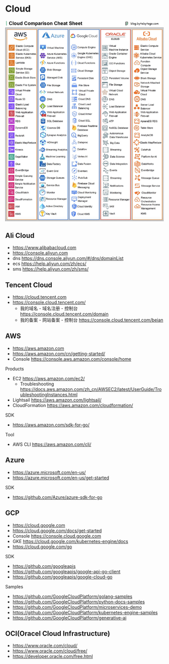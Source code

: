 # Cloud

![CloudComparisonCheatSheet](images/CloudComparisonCheatSheet.jpeg)


## Ali Cloud
- https://www.alibabacloud.com
- https://console.aliyun.com
- dns https://dns.console.aliyun.com/#/dns/domainList
- ecs https://help.aliyun.com/zh/ecs/
- sms https://help.aliyun.com/zh/sms/


## Tencent Cloud
- https://cloud.tencent.com
- https://console.cloud.tencent.com/
  - 我的域名 - 域名注册 - 控制台 https://console.cloud.tencent.com/domain
  - 我的备案 - 网站备案 - 控制台 https://console.cloud.tencent.com/beian

## AWS
- https://aws.amazon.com
- https://aws.amazon.com/cn/getting-started/
- Console https://console.aws.amazon.com/console/home

Products
- EC2 https://aws.amazon.com/ec2/
  - Troubleshooting https://docs.aws.amazon.com/zh_cn/AWSEC2/latest/UserGuide/TroubleshootingInstances.html
- Lightsail https://aws.amazon.com/lightsail/
- CloudFormation https://aws.amazon.com/cloudformation/

SDK
- https://aws.amazon.com/sdk-for-go/

Tool
- AWS CLI https://aws.amazon.com/cli/


## Azure
- https://azure.microsoft.com/en-us/
- https://azure.microsoft.com/en-us/get-started

SDK
- https://github.com/Azure/azure-sdk-for-go


## GCP
- https://cloud.google.com
- https://cloud.google.com/docs/get-started
- Console https://console.cloud.google.com
- GKE https://cloud.google.com/kubernetes-engine/docs
- https://cloud.google.com/go

SDK
- https://github.com/googleapis
- https://github.com/googleapis/google-api-go-client
- https://github.com/googleapis/google-cloud-go

Samples
- https://github.com/GoogleCloudPlatform/golang-samples
- https://github.com/GoogleCloudPlatform/python-docs-samples
- https://github.com/GoogleCloudPlatform/microservices-demo
- https://github.com/GoogleCloudPlatform/kubernetes-engine-samples
- https://github.com/GoogleCloudPlatform/generative-ai


## OCI(Oracel Cloud Infrastructure)
- https://www.oracle.com/cloud/
- https://www.oracle.com/cloud/free/
- https://developer.oracle.com/free.html

